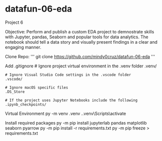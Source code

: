 # datafun-06-eda

Project 6

Objective:
    Perform and publish a custom EDA project to demnostrate skills with Jupyter, pandas, Seaborn and popular tools for data analytics. The notebook should tell a data story and visually present findings in a clear and engaging manner.

Clone Repo:
    '''
    git clone https://github.com/mindy0cruz/datafun-06-eda
    '''

Add .gitignore
    # Ignore project virtual environment in the .venv folder
    .venv/

    # Ignore Visual Studio Code settings in the .vscode folder
    .vscode/

    # Ignore macOS specific files
    .DS_Store

    # If the project uses Jupyter Notebooks include the following
    .ipynb_checkpoints/

Virtual Environment
    py -m venv .venv
    .\.venv\Scripts\activate

Install required packages
    py -m pip install jupyterlab pandas matplotlib seaborn pyarrow
    py -m pip install -r requirements.txt
    py -m pip freeze > requirements.txt
    
    